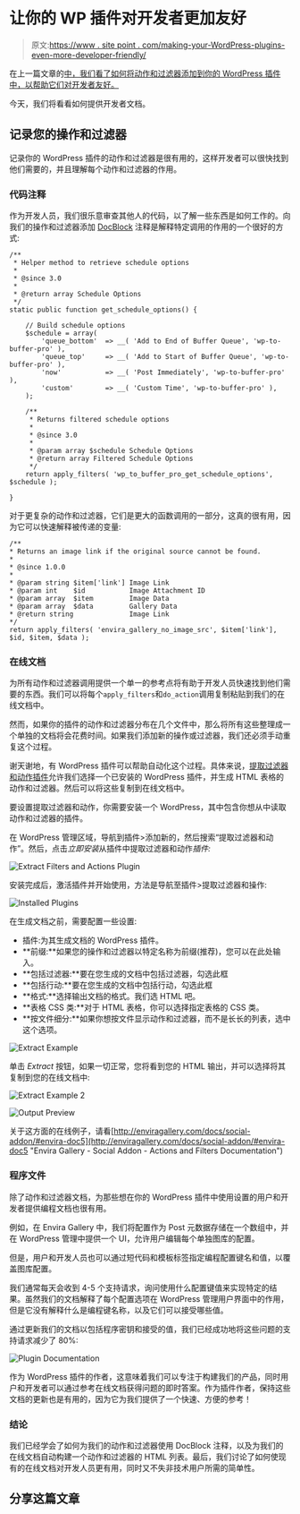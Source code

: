 # 让你的 WP 插件对开发者更加友好

> 原文:[https://www . site point . com/making-your-WordPress-plugins-even-more-developer-friendly/](https://www.sitepoint.com/making-your-wordpress-plugins-even-more-developer-friendly/)

在上一篇文章的[中，我们看了如何将动作和过滤器添加到你的 WordPress 插件中，以帮助它们对开发者友好。](https://www.sitepoint.com/making-your-wordpress-plugins-developer-friendly/)

今天，我们将看看如何提供开发者文档。

## 记录您的操作和过滤器

记录你的 WordPress 插件的动作和过滤器是很有用的，这样开发者可以很快找到他们需要的，并且理解每个动作和过滤器的作用。

### 代码注释

作为开发人员，我们很乐意审查其他人的代码，以了解一些东西是如何工作的。向我们的操作和过滤器添加 [DocBlock](https://en.wikipedia.org/wiki/PHPDoc) 注释是解释特定调用的作用的一个很好的方式:

```
/**
 * Helper method to retrieve schedule options
 *
 * @since 3.0
 *
 * @return array Schedule Options
 */
static public function get_schedule_options() {

    // Build schedule options
    $schedule = array(
        'queue_bottom'  => __( 'Add to End of Buffer Queue', 'wp-to-buffer-pro' ),
        'queue_top'     => __( 'Add to Start of Buffer Queue', 'wp-to-buffer-pro' ),
        'now'           => __( 'Post Immediately', 'wp-to-buffer-pro' ),
        'custom'        => __( 'Custom Time', 'wp-to-buffer-pro' ),
    );

    /**
     * Returns filtered schedule options
     *
     * @since 3.0
     *
     * @param array $schedule Schedule Options
     * @return array Filtered Schedule Options
     */
    return apply_filters( 'wp_to_buffer_pro_get_schedule_options', $schedule );

}
```

对于更复杂的动作和过滤器，它们是更大的函数调用的一部分，这真的很有用，因为它可以快速解释被传递的变量:

```
/**
* Returns an image link if the original source cannot be found.
*
* @since 1.0.0
*
* @param string $item['link'] Image Link
* @param int    $id           Image Attachment ID
* @param array  $item         Image Data
* @param array  $data         Gallery Data
* @return string              Image Link
*/
return apply_filters( 'envira_gallery_no_image_src', $item['link'], $id, $item, $data );
```

### 在线文档

为所有动作和过滤器调用提供一个单一的参考点将有助于开发人员快速找到他们需要的东西。我们可以将每个`apply_filters`和`do_action`调用复制粘贴到我们的在线文档中。

然而，如果你的插件的动作和过滤器分布在几个文件中，那么将所有这些整理成一个单独的文档将会花费时间。如果我们添加新的操作或过滤器，我们还必须手动重复这个过程。

谢天谢地，有 WordPress 插件可以帮助自动化这个过程。具体来说，[提取过滤器和动作插件](https://wordpress.org/plugins/extract-filters-and-actions/ "Extract Filters and Actions Plugin")允许我们选择一个已安装的 WordPress 插件，并生成 HTML 表格的动作和过滤器。然后可以将这些复制到在线文档中。

要设置提取过滤器和动作，你需要安装一个 WordPress，其中包含你想从中读取动作和过滤器的插件。

在 WordPress 管理区域，导航到插件>添加新的，然后搜索“提取过滤器和动作”。然后，点击*立即安装*从插件中提取过滤器和动作*插件:*

![Extract Filters and Actions Plugin](../Images/47b4154a9b1bf8c631173f293171b963.png)

安装完成后，激活插件并开始使用，方法是导航至插件>提取过滤器和操作:

![Installed Plugins](../Images/42e18d1b643a2e808f6cfcc047c05248.png)

在生成文档之前，需要配置一些设置:

*   插件:为其生成文档的 WordPress 插件。
*   **前缀:**如果您的操作和过滤器以特定名称为前缀(推荐)，您可以在此处输入。
*   **包括过滤器:**要在您生成的文档中包括过滤器，勾选此框
*   **包括行动:**要在您生成的文档中包括行动，勾选此框
*   **格式:**选择输出文档的格式。我们选 HTML 吧。
*   **表格 CSS 类:**对于 HTML 表格，你可以选择指定表格的 CSS 类。
*   **按文件细分:**如果你想按文件显示动作和过滤器，而不是长长的列表，选中这个选项。

![Extract Example](../Images/d6ff27807c46d0549ba57deafe6ed727.png)

单击 *Extract* 按钮，如果一切正常，您将看到您的 HTML 输出，并可以选择将其复制到您的在线文档中:

![Extract Example 2](../Images/c53224d8943898bc0acb895357255eb1.png)

![Output Preview](../Images/eb39e7fbd9fd320ce863c94ec12a6433.png)

关于这方面的在线例子，请看[http://enviragallery.com/docs/social-addon/#envira-doc5](http://enviragallery.com/docs/social-addon/#envira-doc5 "Envira Gallery  - Social Addon - Actions and Filters Documentation")

### 程序文件

除了动作和过滤器文档，为那些想在你的 WordPress 插件中使用设置的用户和开发者提供编程文档也很有用。

例如，在 Envira Gallery 中，我们将配置作为 Post 元数据存储在一个数组中，并在 WordPress 管理中提供一个 UI，允许用户编辑每个单独图库的配置。

但是，用户和开发人员也可以通过短代码和模板标签指定编程配置键名和值，以覆盖图库配置。

我们通常每天会收到 4-5 个支持请求，询问使用什么配置键值来实现特定的结果。虽然我们的文档解释了每个配置选项在 WordPress 管理用户界面中的作用，但是它没有解释什么是编程键名称，以及它们可以接受哪些值。

通过更新我们的文档以包括程序密钥和接受的值，我们已经成功地将这些问题的支持请求减少了 80%:

![Plugin Documentation](../Images/3fd94640fe9e4cad8a1a7e0704d9a4f8.png)

作为 WordPress 插件的作者，这意味着我们可以专注于构建我们的产品，同时用户和开发者可以通过参考在线文档获得问题的即时答案。作为插件作者，保持这些文档的更新也是有用的，因为它为我们提供了一个快速、方便的参考！

### 结论

我们已经学会了如何为我们的动作和过滤器使用 DocBlock 注释，以及为我们的在线文档自动构建一个动作和过滤器的 HTML 列表。最后，我们讨论了如何使现有的在线文档对开发人员更有用，同时又不失非技术用户所需的简单性。

## 分享这篇文章